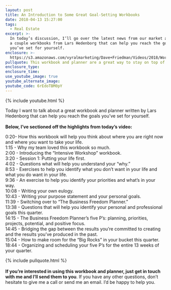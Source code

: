 ```yaml
---
layout: post
title: An Introduction to Some Great Goal-Setting Workbooks
date: 2018-04-13 15:27:00
tags:
  - Real Estate
excerpt: >-
  In today’s discussion, I’ll go over the latest news from our market and share
  a couple workbooks from Lars Hedenborg that can help you reach the goals
  you’ve set for yourself.
enclosure: >-
  https://s3.amazonaws.com/vyralmarketing/Dave+Friedman/Videos/2018/Workbook+%252B+Planner+-+Charleston+%2526+Mt.+Pleasant+Real+Estate+Agent+(1).mp4
pullquote: This workbook and planner are a great way to stay on top of your goals
enclosure_type:
enclosure_time:
use_youtube_image: true
youtube_alternate_image:
youtube_code: 6rEdoTBM0pY
---
```


{% include youtube.html %}

Today I want to talk about a great workbook and planner written by Lars Hedenborg that can help you reach the goals you’ve set for yourself.<br><br>**Below, I’ve sectioned off the highlights from today’s video:**

0:20- How this workbook will help you think about where you are right now and where you want to take your life.<br>1:15 - Why my team loved this workbook so much.<br>2:00 - Introducing the “Intensive Workshop” workbook.<br>3:20 - Session 1: Putting your life first.<br>4:02 - Questions what will help you understand your “why.”<br>8:53 - Exercises to help you identify what you don’t want in your life and what you do want in your life.<br>9:36 - An exercise to help you identify your priorities and what’s in your way.<br>10:08 - Writing your own eulogy.<br>10:43 - Writing your purpose statement and your personal goals.<br>11:39 - Switching over to “The Business Freedom Planner.”<br>13:38 - Questions that will help you identify your personal and professional goals this quarter.<br>14:15 - The Business Freedom Planner’s five P’s: planning, priorities, projects, potential, and positive focus.<br>14:45 - Bridging the gap between the results you’re committed to creating and the results you’ve produced in the past.<br>15:04 - How to make room for the “Big Rocks” in your bucket this quarter.<br>18:44 - Organizing and scheduling your five P’s for the entire 13 weeks of your quarter.

{% include pullquote.html %}<br><br>**If you’re interested in using this workbook and planner, just get in touch with me and I’ll send them to you**. If you have any other questions, don’t hesitate to give me a call or send me an email. I’d be happy to help you.